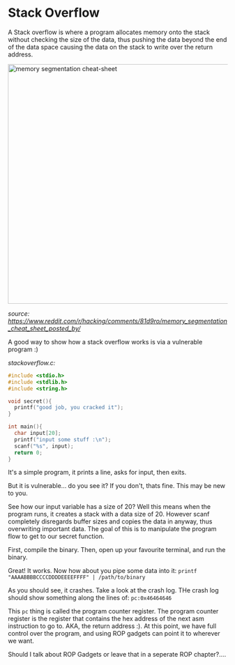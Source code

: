 # Stack Overflow
A Stack overflow is where a program allocates memory onto the stack without checking the size of the data, thus pushing the data beyond the end of the data space causing the data on the stack to write over the return address.

<img src="https://www.0x0ff.info/wp-content/uploads/2014/02/cheat-sheet.png" alt="memory segmentation cheat-sheet" width="550"/>

*source: https://www.reddit.com/r/hacking/comments/81d9ro/memory_segmentation_cheat_sheet_posted_by/*


A good way to show how a stack overflow works is via a vulnerable program :)

*stackoverflow.c:*
``` C
#include <stdio.h>
#include <stdlib.h>
#include <string.h>

void secret(){
  printf("good job, you cracked it");
}

int main(){
  char input[20];
  printf("input some stuff :\n");
  scanf("%s", input);
  return 0;
}
```

It's a simple program, it prints a line, asks for input, then exits. 

But it is vulnerable... do you see it?
If you don't, thats fine. This may be new to you.

See how our input variable has a size of 20? Well this means when the program runs, it creates a stack with a data size of 20. 
However scanf completely disregards buffer sizes and copies the data in anyway, thus overwriting important data. The goal of this is to manipulate the program flow to get to our secret function.

First, compile the binary.
Then, open up your favourite terminal, and run the binary.

Great! It works. Now how about you pipe some data into it:
`printf "AAAABBBBCCCCDDDDEEEEFFFF" | /path/to/binary`

As you should see, it crashes. Take a look at the crash log. THe crash log should show something along the lines of: 
`pc:0x46464646`

This `pc` thing is called the program counter register. The program counter register is the register that contains the hex address of the next asm instruction to go to. AKA, the return address :). At this point, we have full control over the program, and using ROP gadgets can point it to wherever we want. 




Should I talk about ROP Gadgets or leave that in a seperate ROP chapter?....
